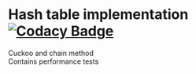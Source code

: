 # Hash table implementation [![Codacy Badge](https://api.codacy.com/project/badge/Grade/108ec7ef1df34a08bf9eb2eb719548d0)](https://www.codacy.com/app/bird-in-hat/Hashing?utm_source=github.com&amp;utm_medium=referral&amp;utm_content=bird-in-hat/Hashing&amp;utm_campaign=Badge_Grade)
Cuckoo and chain method  
Contains performance tests
